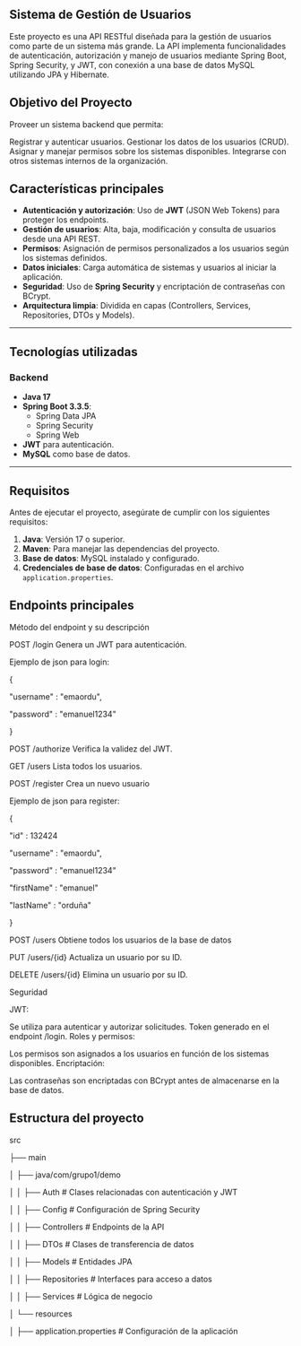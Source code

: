 Sistema de Gestión de Usuarios
-
Este proyecto es una API RESTful diseñada para la gestión de usuarios como parte de un sistema más grande. La API implementa funcionalidades de autenticación, autorización y manejo de usuarios mediante Spring Boot, Spring Security, y JWT, con conexión a una base de datos MySQL utilizando JPA y Hibernate.

Objetivo del Proyecto
-
Proveer un sistema backend que permita:

Registrar y autenticar usuarios.
Gestionar los datos de los usuarios (CRUD).
Asignar y manejar permisos sobre los sistemas disponibles.
Integrarse con otros sistemas internos de la organización.

## Características principales

- **Autenticación y autorización**: Uso de **JWT** (JSON Web Tokens) para proteger los endpoints.
- **Gestión de usuarios**: Alta, baja, modificación y consulta de usuarios desde una API REST.
- **Permisos**: Asignación de permisos personalizados a los usuarios según los sistemas definidos.
- **Datos iniciales**: Carga automática de sistemas y usuarios al iniciar la aplicación.
- **Seguridad**: Uso de **Spring Security** y encriptación de contraseñas con BCrypt.
- **Arquitectura limpia**: Dividida en capas (Controllers, Services, Repositories, DTOs y Models).

---

## Tecnologías utilizadas

### Backend
- **Java 17**
- **Spring Boot 3.3.5**:
    - Spring Data JPA
    - Spring Security
    - Spring Web
- **JWT** para autenticación.
- **MySQL** como base de datos.

---

## Requisitos

Antes de ejecutar el proyecto, asegúrate de cumplir con los siguientes requisitos:

1. **Java**: Versión 17 o superior.
2. **Maven**: Para manejar las dependencias del proyecto.
3. **Base de datos**: MySQL instalado y configurado.
4. **Credenciales de base de datos**: Configuradas en el archivo `application.properties`.


Endpoints principales
-
Método del endpoint y su descripción

POST /login	        Genera un JWT para autenticación.

Ejemplo de json para login:

{

"username" : "emaordu",

"password" : "emanuel1234"

}

POST /authorize	    Verifica la validez del JWT.

GET	/users	        Lista todos los usuarios.

POST /register       Crea un nuevo usuario

Ejemplo de json para register:

{

"id" : 132424

"username" : "emaordu",

"password" : "emanuel1234"

"firstName" : "emanuel"

"lastName" : "orduña"


}

POST /users          Obtiene todos los usuarios de la base de datos

PUT	/users/{id}	    Actualiza un usuario por su ID.

DELETE /users/{id} 	Elimina un usuario por su ID.

Seguridad

JWT:

Se utiliza para autenticar y autorizar solicitudes.
Token generado en el endpoint /login.
Roles y permisos:

Los permisos son asignados a los usuarios en función de los sistemas disponibles.
Encriptación:

Las contraseñas son encriptadas con BCrypt antes de almacenarse en la base de datos.

Estructura del proyecto
-

src

├── main

│   ├── java/com/grupo1/demo

│   │   ├── Auth           # Clases relacionadas con autenticación y JWT

│   │   ├── Config         # Configuración de Spring Security

│   │   ├── Controllers    # Endpoints de la API

│   │   ├── DTOs           # Clases de transferencia de datos

│   │   ├── Models         # Entidades JPA

│   │   ├── Repositories   # Interfaces para acceso a datos

│   │   ├── Services       # Lógica de negocio

│   └── resources

│       ├── application.properties # Configuración de la aplicación



